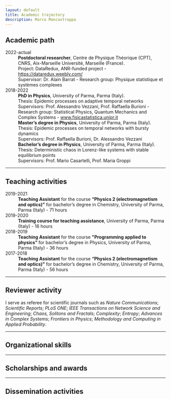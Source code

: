 ```yaml
---
layout: default
title: Academic trajectory
description: Marco Mancastroppa
---
```


## Academic path
<dl>
<dt>2022-actual</dt>
  <dd><b>Postdoctoral researcher</b>, Centre de Physique Théorique (CPT), CNRS, Aix-Marseille Université, Marseille (France).<br>
    Project: DataRedux, ANR-funded project - <a href="https://dataredux.weebly.com/">https://dataredux.weebly.com/</a> <br>
    Supervisor: Dr. Alain Barrat - Research group: Physique statistique et systèmes complexes
  </dd>
<dt>2018-2022</dt>
  <dd><b>PhD in Physics</b>, University of Parma, Parma (Italy).<br>
    Thesis: Epidemic processes on adaptive temporal networks <br>
    Supervisors: Prof. Alessandro Vezzani, Prof. Raffaella Burioni - Research group: Statistical Physics, Quantum Mechanics and Complex Systems - <a href="www.fisicastatistica.unipr.it">www.fisicastatistica.unipr.it</a>
  <dd><b>Master’s degree in Physics</b>, University of Parma, Parma (Italy).<br>
    Thesis: Epidemic processes on temporal networks with bursty dynamics <br>
    Supervisors: Prof. Raffaella Burioni, Dr. Alessandro Vezzani
  <dd><b>Bachelor’s degree in Physics</b>, University of Parma, Parma (Italy).<br>
    Thesis: Deterministic chaos in Lorenz-like systems with stable equilibrium points <br>
    Supervisors: Prof. Mario Casartelli, Prof. Maria Groppi
  </dd>
</dl>

***

## Teaching activities
<dl>
<dt>2019-2021</dt>
  <dd><b>Teaching Assistant</b> for the course <b>“Physics 2 (electromagnetism and optics)”</b> for bachelor’s degree in Chemistry, University of Parma, Parma (Italy) - 71 hours
  </dd>
<dt>2019-2020</dt>
  <dd><b>Training course for teaching assistance</b>, University of Parma, Parma (Italy) - 16 hours
  </dd>
<dt>2018-2019</dt>
  <dd><b>Teaching Assistant</b> for the course <b>"Programming applied to physics” </b> for bachelor’s degree in Physics, University of Parma, Parma (Italy) - 36 hours
  </dd>
<dt>2017-2018</dt>
  <dd><b>Teaching Assistant</b> for the course <b>“Physics 2 (electromagnetism and optics)”</b> for bachelor’s degree in Chemistry, University of Parma, Parma (Italy) - 56 hours
  </dd>
</dl>

***

## Reviewer activity
I serve as referee for scientific journals such as <i>Nature Communications</i>; <i>Scientific Reports</i>; <i>PLoS ONE</i>; <i>IEEE Transactions on Network Science and Engineering</i>; <i>Chaos, Solitons and Fractals</i>; <i>Complexity</i>; <i>Entropy</i>; <i>Advances in Complex Systems</i>; <i>Frontiers in Physics</i>; <i>Methodology and Computing in Applied Probability</i>.

***

## Organizational skills

***

## Scholarships and awards

***

## Dissemination activities
